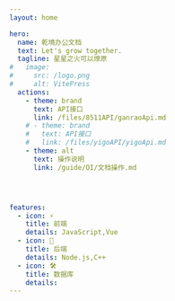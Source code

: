 ```yaml
---
layout: home

hero:
  name: 乾境办公文档
  text: Let's grow together.
  tagline: 星星之火可以燎原
#   image:
#     src: /logo.png
#     alt: VitePress
  actions:
    - theme: brand
      text: API接口
      link: /files/8511API/ganraoApi.md
    # - theme: brand
    #   text: API接口
    #   link: /files/yigoAPI/yigoApi.md
    - theme: alt
      text: 操作说明
      link: /guide/OI/文档操作.md




features:
  - icon: ⚡️
    title: 前端
    details: JavaScript,Vue
  - icon: 🖖
    title: 后端
    details: Node.js,C++
  - icon: 🛠️
    title: 数据库
    details: 
---
```



<style>
:root {
  --vp-home-hero-name-color: transparent;
  --vp-home-hero-name-background: -webkit-linear-gradient(120deg, #bd34fe, #41d1ff);
}

</style>